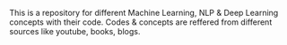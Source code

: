 This is a repository for different Machine Learning, NLP & Deep Learning concepts with their code. Codes & concepts are reffered from different sources like youtube, books, blogs.
